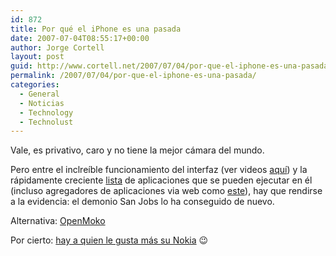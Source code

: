 ```yaml
---
id: 872
title: Por qué el iPhone es una pasada
date: 2007-07-04T08:55:17+00:00
author: Jorge Cortell
layout: post
guid: http://www.cortell.net/2007/07/04/por-que-el-iphone-es-una-pasada/
permalink: /2007/07/04/por-que-el-iphone-es-una-pasada/
categories:
  - General
  - Noticias
  - Technology
  - Technolust
---
```

Vale, es privativo, caro y no tiene la mejor cámara del mundo.
  
Pero entre el inclreí­ble funcionamiento del interfaz (ver videos <a title="iPhone" target="_blank" href="http://www.apple.com/iphone/">aquí­</a>) y la rápidamente creciente <a title="iPhone Application List" target="_blank" href="http://iphoneapplicationlist.com/">lista</a> de aplicaciones que se pueden ejecutar en él (incluso agregadores de aplicaciones via web como <a title="GetLeaflets" target="_blank" href="http://www.getleaflets.com/">este</a>), hay que rendirse a la evidencia: el demonio San Jobs lo ha conseguido de nuevo.

Alternativa: <a target="_blank" title="OpenMoko" href="http://www.openmoko.com/">OpenMoko</a>

Por cierto: <a target="_blank" title="Maddox" href="http://www.thebestpageintheuniverse.net/c.cgi?u=iphone">hay a quien le gusta más su Nokia</a> 😉